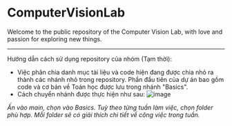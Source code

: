 # ComputerVisionLab
Welcome to the public repository of the Computer Vision Lab, with love and passion for exploring new things.

---
Hướng dẫn cách sử dụng repository của nhóm (Tạm thời):

- Việc phân chia danh mục tài liệu và code hiện đang được chia nhỏ ra thành các nhánh nhỏ trong repository. Phần đầu tiên của dự án bao gồm code và cơ bản về Toán học được lưu trong nhánh "Basics".
- Cách chuyển nhánh được thực hiện như sau:
![image](https://github.com/user-attachments/assets/dad61a62-492b-4b87-829a-0cdebc8b1329)

_Ấn vào main, chọn vào Basics. Tuỳ theo từng tuần làm việc, chọn folder phù hợp. Mỗi folder sẽ có giải thích chi tiết về công việc trong tuần._
